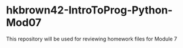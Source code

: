 # hkbrown42-IntroToProg-Python-Mod07
This repository will be used for reviewing homework files for Module 7

